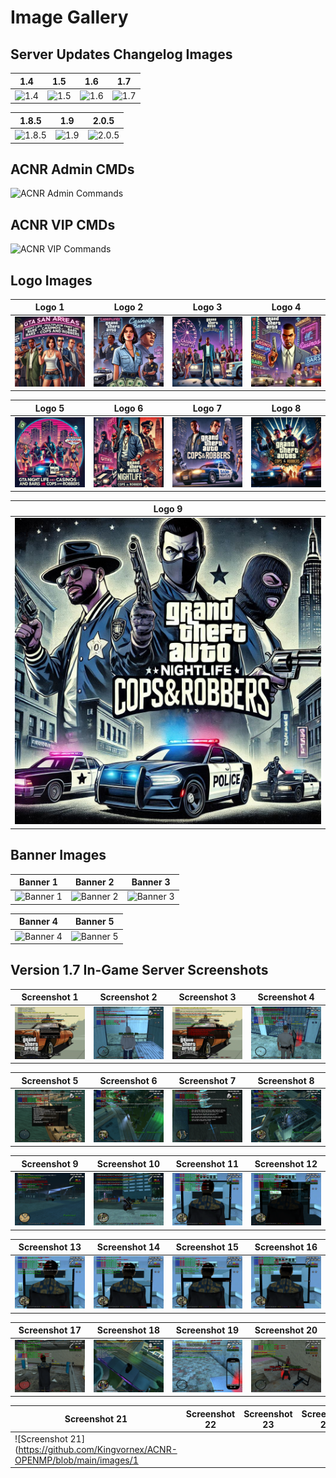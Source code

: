 # Image Gallery

## Server Updates Changelog Images
| 1.4 | 1.5 | 1.6 | 1.7 |
| --- | --- | --- | --- |
| ![1.4](https://raw.githubusercontent.com/Kingvornex/ACNR-OPENMP/refs/heads/main/images/1.4.png) | ![1.5](https://raw.githubusercontent.com/Kingvornex/ACNR-OPENMP/refs/heads/main/images/1.5.png) | ![1.6](https://raw.githubusercontent.com/Kingvornex/ACNR-OPENMP/refs/heads/main/images/1.6.png) | ![1.7](https://raw.githubusercontent.com/Kingvornex/ACNR-OPENMP/refs/heads/main/images/1.7.png) |

| 1.8.5 | 1.9 | 2.0.5 |
| --- | --- | --- |
| ![1.8.5](https://raw.githubusercontent.com/Kingvornex/ACNR-OPENMP/refs/heads/main/images/1.8.5.png) | ![1.9](https://raw.githubusercontent.com/Kingvornex/ACNR-OPENMP/refs/heads/main/images/1.9.png) | ![2.0.5](https://raw.githubusercontent.com/Kingvornex/ACNR-OPENMP/refs/heads/main/images/2.1.0.png) |

## ACNR Admin CMDs
![ACNR Admin Commands](https://raw.githubusercontent.com/Kingvornex/ACNR-OPENMP/refs/heads/main/images/ACNR_ADMIN_CMDs_Just_SAMP_RozBlog_COM_.png)

## ACNR VIP CMDs
![ACNR VIP Commands](https://raw.githubusercontent.com/Kingvornex/ACNR-OPENMP/refs/heads/main/images/ACNR_VIP_CMDs_Just_SaMp_RozBlog_COM_.png)

## Logo Images
| Logo 1 | Logo 2 | Logo 3 | Logo 4 |
| --- | --- | --- | --- |
| ![Logo 1](https://raw.githubusercontent.com/Kingvornex/ACNR-OPENMP/refs/heads/main/images/ai%20(1).png) | ![Logo 2](https://raw.githubusercontent.com/Kingvornex/ACNR-OPENMP/refs/heads/main/images/ai%20(2).png) | ![Logo 3](https://raw.githubusercontent.com/Kingvornex/ACNR-OPENMP/refs/heads/main/images/ai%20(3).png) | ![Logo 4](https://raw.githubusercontent.com/Kingvornex/ACNR-OPENMP/refs/heads/main/images/ai%20(4).png) |

| Logo 5 | Logo 6 | Logo 7 | Logo 8 |
| --- | --- | --- | --- |
| ![Logo 5](https://raw.githubusercontent.com/Kingvornex/ACNR-OPENMP/refs/heads/main/images/ai%20(5).png) | ![Logo 6](https://raw.githubusercontent.com/Kingvornex/ACNR-OPENMP/refs/heads/main/images/ai%20(6).png) | ![Logo 7](https://raw.githubusercontent.com/Kingvornex/ACNR-OPENMP/refs/heads/main/images/ai%20(7).png) | ![Logo 8](https://raw.githubusercontent.com/Kingvornex/ACNR-OPENMP/refs/heads/main/images/ai%20(8).png) |

| Logo 9 |
| --- |
| ![Logo 9](https://raw.githubusercontent.com/Kingvornex/ACNR-OPENMP/refs/heads/main/images/ai%20(9).png) |

## Banner Images
| Banner 1 | Banner 2 | Banner 3 |
| --- | --- | --- |
| ![Banner 1](https://raw.githubusercontent.com/Kingvornex/ACNR-OPENMP/refs/heads/main/images/banner%20(1).jpeg) | ![Banner 2](https://raw.githubusercontent.com/Kingvornex/ACNR-OPENMP/refs/heads/main/images/banner%20(1).jpg) | ![Banner 3](https://raw.githubusercontent.com/Kingvornex/ACNR-OPENMP/refs/heads/main/images/banner%20(1).png) |

| Banner 4 | Banner 5 |
| --- | --- |
| ![Banner 4](https://raw.githubusercontent.com/Kingvornex/ACNR-OPENMP/refs/heads/main/images/banner%20(2).jpg) | ![Banner 5](https://raw.githubusercontent.com/Kingvornex/ACNR-OPENMP/refs/heads/main/images/banner%20(2).png) |

## Version 1.7 In-Game Server Screenshots
| Screenshot 1 | Screenshot 2 | Screenshot 3 | Screenshot 4 |
| --- | --- | --- | --- |
| ![Screenshot 1](https://github.com/Kingvornex/ACNR-OPENMP/blob/main/images/1.7/sa-mp-000.png) | ![Screenshot 2](https://github.com/Kingvornex/ACNR-OPENMP/blob/main/images/1.7/sa-mp-0000.png) | ![Screenshot 3](https://github.com/Kingvornex/ACNR-OPENMP/blob/main/images/1.7/sa-mp-001.png) | ![Screenshot 4](https://github.com/Kingvornex/ACNR-OPENMP/blob/main/images/1.7/sa-mp-0010.png) |

| Screenshot 5 | Screenshot 6 | Screenshot 7 | Screenshot 8 |
| --- | --- | --- | --- |
| ![Screenshot 5](https://github.com/Kingvornex/ACNR-OPENMP/blob/main/images/1.7/sa-mp-002.png) | ![Screenshot 6](https://github.com/Kingvornex/ACNR-OPENMP/blob/main/images/1.7/sa-mp-0020.png) | ![Screenshot 7](https://github.com/Kingvornex/ACNR-OPENMP/blob/main/images/1.7/sa-mp-003.png) | ![Screenshot 8](https://github.com/Kingvornex/ACNR-OPENMP/blob/main/images/1.7/sa-mp-0030.png) |

| Screenshot 9 | Screenshot 10 | Screenshot 11 | Screenshot 12 |
| --- | --- | --- | --- |
| ![Screenshot 9](https://github.com/Kingvornex/ACNR-OPENMP/blob/main/images/1.7/sa-mp-004.png) | ![Screenshot 10](https://github.com/Kingvornex/ACNR-OPENMP/blob/main/images/1.7/sa-mp-005.png) | ![Screenshot 11](https://github.com/Kingvornex/ACNR-OPENMP/blob/main/images/1.7/sa-mp-006.png) | ![Screenshot 12](https://github.com/Kingvornex/ACNR-OPENMP/blob/main/images/1.7/sa-mp-007.png) |

| Screenshot 13 | Screenshot 14 | Screenshot 15 | Screenshot 16 |
| --- | --- | --- | --- |
| ![Screenshot 13](https://github.com/Kingvornex/ACNR-OPENMP/blob/main/images/1.7/sa-mp-008.png) | ![Screenshot 14](https://github.com/Kingvornex/ACNR-OPENMP/blob/main/images/1.7/sa-mp-009.png) | ![Screenshot 15](https://github.com/Kingvornex/ACNR-OPENMP/blob/main/images/1.7/sa-mp-010.png) | ![Screenshot 16](https://github.com/Kingvornex/ACNR-OPENMP/blob/main/images/1.7/sa-mp-011.png) |

| Screenshot 17 | Screenshot 18 | Screenshot 19 | Screenshot 20 |
| --- | --- | --- | --- |
| ![Screenshot 17](https://github.com/Kingvornex/ACNR-OPENMP/blob/main/images/1.7/sa-mp-012.png) | ![Screenshot 18](https://github.com/Kingvornex/ACNR-OPENMP/blob/main/images/1.7/sa-mp-013.png) | ![Screenshot 19](https://github.com/Kingvornex/ACNR-OPENMP/blob/main/images/1.7/sa-mp-014.png) | ![Screenshot 20](https://github.com/Kingvornex/ACNR-OPENMP/blob/main/images/1.7/sa-mp-015.png) |

| Screenshot 21 | Screenshot 22 | Screenshot 23 | Screenshot 24 |
| --- | --- | --- | --- |
| ![Screenshot 21](https://github.com/Kingvornex/ACNR-OPENMP/blob/main/images/1
